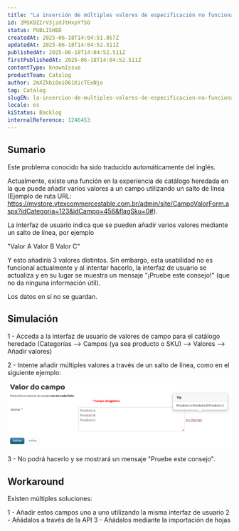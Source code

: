 ```yaml
---
title: "La inserción de múltiples valores de especificación no funciona en el catálogo heredado"
id: 2MSK9ZIrV3jzdJtHxpYfSO
status: PUBLISHED
createdAt: 2025-06-18T14:04:51.857Z
updatedAt: 2025-06-18T14:04:52.511Z
publishedAt: 2025-06-18T14:04:52.511Z
firstPublishedAt: 2025-06-18T14:04:52.511Z
contentType: knownIssue
productTeam: Catalog
author: 2mXZkbi0oi061KicTExNjo
tag: Catalog
slugEN: la-insercion-de-multiples-valores-de-especificacion-no-funciona-en-el-catalogo-heredado
locale: es
kiStatus: Backlog
internalReference: 1246453
---
```


## Sumario

<div class="alert alert-info">
  <p>Este problema conocido ha sido traducido automáticamente del inglés.</p>
</div>


Actualmente, existe una función en la experiencia de catálogo heredada en la que puede añadir varios valores a un campo utilizando un salto de línea (Ejemplo de ruta URL: https://mystore.vtexcommercestable.com.br/admin/site/CampoValorForm.aspx?idCategoria=123&idCampo=456&flagSku=0#).

La interfaz de usuario indica que se pueden añadir varios valores mediante un salto de línea, por ejemplo

"Valor A
Valor B
Valor C"

Y esto añadiría 3 valores distintos. Sin embargo, esta usabilidad no es funcional actualmente y al intentar hacerlo, la interfaz de usuario se actualiza y en su lugar se muestra un mensaje "¡Pruebe este consejo!" (que no da ninguna información útil).

Los datos en sí no se guardan.



## Simulación


1 - Acceda a la interfaz de usuario de valores de campo para el catálogo heredado (Categorías --> Campos (ya sea producto o SKU) --> Valores --> Añadir valores)

2 - Intente añadir múltiples valores a través de un salto de línea, como en el siguiente ejemplo:

 ![](https://raw.githubusercontent.com/vtexdocs/help-center-content/refs/heads/main/docs/es/known-issues/Catalog/la-insercion-de-multiples-valores-de-especificacion-no-funciona-en-el-catalogo-heredado_1.png)

3 - No podrá hacerlo y se mostrará un mensaje "Pruebe este consejo".



## Workaround


Existen múltiples soluciones:

1 - Añadir estos campos uno a uno utilizando la misma interfaz de usuario
2 - Añádalos a través de la API
3 - Añádalos mediante la importación de hojas





